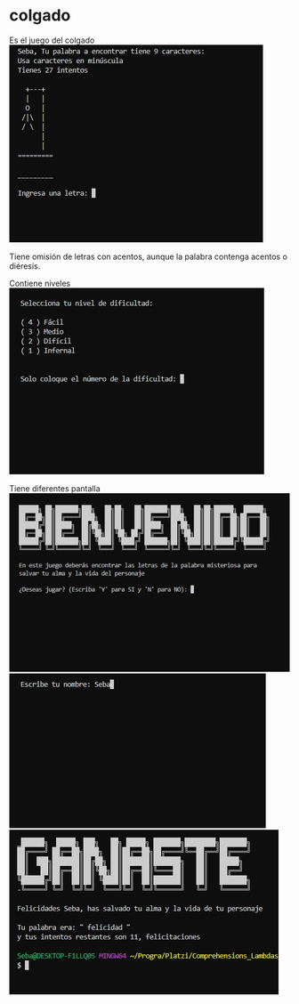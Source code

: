 # colgado
Es el juego del colgado
![](https://raw.githubusercontent.com/SuKuShaing/colgado/main/img/Personaje_colgado.jpg)

Tiene omisión de letras con acentos, aunque la palabra contenga acentos o diéresis.

Contiene niveles
![](https://raw.githubusercontent.com/SuKuShaing/colgado/main/img/Nivel.jpg)

Tiene diferentes pantalla
![](https://raw.githubusercontent.com/SuKuShaing/colgado/main/img/Bienvenido.jpg)
![](https://raw.githubusercontent.com/SuKuShaing/colgado/main/img/Nombre.jpg)
![](https://raw.githubusercontent.com/SuKuShaing/colgado/main/img/Ganaste.jpg)
